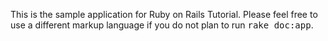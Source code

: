 This is the sample application for Ruby on Rails Tutorial.
Please feel free to use a different markup language if you do not plan to run
<tt>rake doc:app</tt>.
